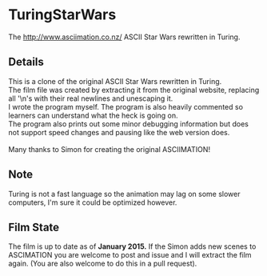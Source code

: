 # TuringStarWars
The http://www.asciimation.co.nz/ ASCII Star Wars rewritten in Turing.

## Details
This is a clone of the original ASCII Star Wars rewritten in Turing.<br>
The film file was created by extracting it from the original website, replacing all '\n's with their real newlines and unescaping it.<br>
I wrote the program myself. The program is also heavily commented so learners can understand what the heck is going on.<br>
The program also prints out some minor debugging information but does not support speed changes and pausing like the web version does.<br><br>
Many thanks to Simon for creating the original ASCIIMATION!

## Note
Turing is not a fast language so the animation may lag on some slower computers, I'm sure it could be optimized however.

## Film State
The film is up to date as of <b>January 2015.</b> If the Simon adds new scenes to ASCIMATION you are welcome to post and issue and I will extract the film again. (You are also welcome to do this in a pull request).
